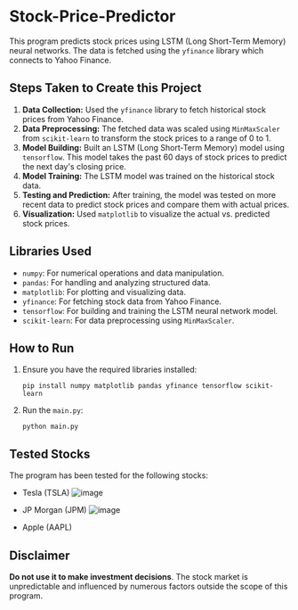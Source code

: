 # Stock-Price-Predictor
This program predicts stock prices using LSTM (Long Short-Term Memory) neural networks. The data is fetched using the `yfinance` library which connects to Yahoo Finance.

## Steps Taken to Create this Project

1. **Data Collection:** Used the `yfinance` library to fetch historical stock prices from Yahoo Finance.
2. **Data Preprocessing:** The fetched data was scaled using `MinMaxScaler` from `scikit-learn` to transform the stock prices to a range of 0 to 1.
3. **Model Building:** Built an LSTM (Long Short-Term Memory) model using `tensorflow`. This model takes the past 60 days of stock prices to predict the next day's closing price.
4. **Model Training:** The LSTM model was trained on the historical stock data.
5. **Testing and Prediction:** After training, the model was tested on more recent data to predict stock prices and compare them with actual prices.
6. **Visualization:** Used `matplotlib` to visualize the actual vs. predicted stock prices.

## Libraries Used

- `numpy`: For numerical operations and data manipulation.
- `pandas`: For handling and analyzing structured data.
- `matplotlib`: For plotting and visualizing data.
- `yfinance`: For fetching stock data from Yahoo Finance.
- `tensorflow`: For building and training the LSTM neural network model.
- `scikit-learn`: For data preprocessing using `MinMaxScaler`.

## How to Run

1. Ensure you have the required libraries installed:
    ```
    pip install numpy matplotlib pandas yfinance tensorflow scikit-learn
    ```

2. Run the `main.py`:
    ```
    python main.py
    ```

## Tested Stocks

The program has been tested for the following stocks:
- Tesla (TSLA)
![image](https://github.com/Law1603/Stock-Price-Predictor/assets/78369461/bde41416-b8e3-48b0-ae32-b5d71f9ceca4)

- JP Morgan (JPM)
  ![image](https://github.com/Law1603/Stock-Price-Predictor/assets/78369461/82f2d7a5-78ee-42c1-90c0-ab3ce8511099)

- Apple (AAPL)

## Disclaimer

 **Do not use it to make investment decisions**. The stock market is unpredictable and influenced by numerous factors outside the scope of this program. 
